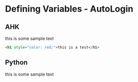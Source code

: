 # Defining Variables - AutoLogin


## AHK
this is some sample text
```html
<h1 style="color: red;">this is a test</h1>
```


## Python
this is some sample text
